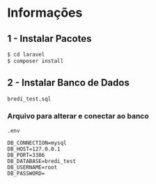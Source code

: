 # Informações
## 1 - Instalar Pacotes
```sh
$ cd laravel
$ composer install
```
## 2 - Instalar Banco de Dados
    bredi_test.sql
   ###  Arquivo para alterar e conectar ao banco
    .env
    
```ENV
DB_CONNECTION=mysql
DB_HOST=127.0.0.1
DB_PORT=3306
DB_DATABASE=bredi_test
DB_USERNAME=root
DB_PASSWORD=
```
